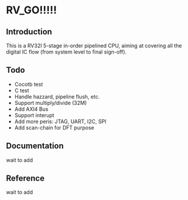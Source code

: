 # RV_GO!!!!!
## Introduction
This is a RV32I 5-stage in-order pipelined CPU, aiming at covering all the digital IC flow (from system level to final sign-off).
## Todo
- Cocotb test
- C test
- Handle hazzard, pipeline flush, etc.
- Support multiply/divide (32M)
- Add AXI4 Bus
- Support interupt
- Add more peris: JTAG, UART, I2C, SPI
- Add scan-chain for DFT purpose
## Documentation
wait to add
## Reference
wait to add
